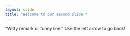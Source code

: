 ```yaml
---
layout: slide
title: "Welcome to our second slide!"
---
```

"Witty remark or funny line."
Use the left arrow to go back!
